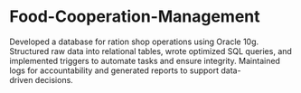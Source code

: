 # Food-Cooperation-Management
Developed a database for ration shop operations using Oracle 10g. Structured raw data into relational tables, wrote optimized SQL queries, and implemented triggers to automate tasks and ensure integrity. Maintained logs for accountability and generated reports to support data-driven decisions.
